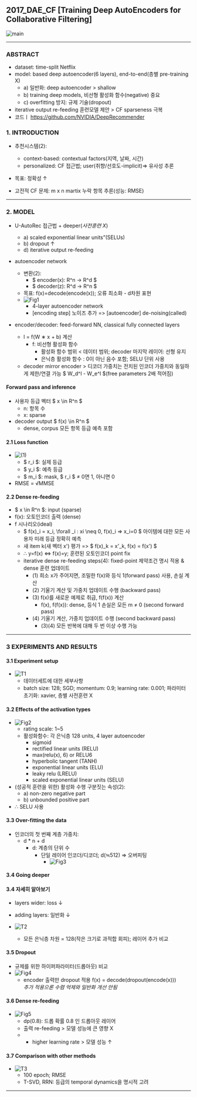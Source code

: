 ## 2017_DAE_CF [Training Deep AutoEncoders for Collaborative Filtering]

![main](./image/main.PNG)

---

### ABSTRACT
* dataset: time-split Netflix     
* model: based deep autoencoder(6 layers), end-to-end(층별 pre-training X)  
  * a) 일반화: deep autoencoder > shallow  
  * b) training deep models, 비선형 활성화 함수(negative) 중요  
  * c) overfitting 방지: 규제 기술(dropout)  
* iterative output re-feeding 훈련모델 제안 > CF sparseness 극복  
* 코드ㅣ https://github.com/NVIDIA/DeepRecommender  

### 1. INTRODUCTION
* 추천시스템(2):  
  * context-based: contextual factors(지역, 날짜, 시간)   
  * personalized: CF 접근법; user(취향/선호도-implicit)=> 유사성 추론     

* 목표: 정확성 ↑  

* 고전적 CF 문제: m x n martix 누락 항목 추론(성능: RMSE)   

---

### 2. MODEL
* U-AutoRec 접근법 + deeper(*사전훈련 X*)    
  * a) scaled exponential linear units”(SELUs)  
  * b) dropout ↑  
  * d) iterative output re-feeding   

* autoencoder network  
  * 변환(2):   
    * $ encoder(x): R^n -> R^d $    
    * $ decoder(z): R^d -> R^n $    
  * 목표: f(x)=decode(encode(x)); 오류 최소화 - d차원 표현    
  * ![Fig1](./image/Fig1.PNG)  
    * 4-layer autoencoder network  
    * [encoding step] 노이즈 추가 => [autoencoder] de-noising(called)   

* encoder/decoder: feed-forward NN, classical fully connected layers   
  * l = f(W ∗ x + b) 계산    
    * f: 비선형 활성화 함수  
      * 활성화 함수 범위 < 데이터 범위; decoder 마지막 레이어: 선형 유지    
      * 은닉층 활성화 함수 : 0이 아닌 음수 포함; SELU 단위 사용  
  * decoder mirror encoder > 디코더 가중치는 전치된 인코더 가중치와 동일하게 제한/연결 가능 $ W_d^l - W_e^l $(free parameters 2배 적어짐)    

#### Forward pass and inference  
* 사용자 등급 벡터 $ x \in R^n $  
  * n: 항목 수   
  * x: sparse  
* decoder output $ f(x) \in R^n $  
  * dense, corpus 모든 항목 등급 예측 포함  

#### 2.1 Loss function
* ![(1)](./image/(1).PNG)  
  * $ r_i $: 실제 등급  
  * $ y_i $: 예측 등급  
  * $ m_i $: mask, $ r_i $ ≠ 0면 1, 아니면 0  
* RMSE = √MMSE  

#### 2.2 Dense re-feeding
* $ x \in R^n $: input (sparse)     
* f(x): 오토인코더 출력 (dense)    
* f 시나리오(ideal)   
  * $ f(x)_i = x_i, \forall _i : xi \neq 0, f(x)_i => x_i=0 $ 아이템에 대한 모든 사용자 미래 등급 정확히 예측   
  * 새 item k(새 벡터 x') 평가 => $ f(x)_k = x'_k, f(x) = f(x') $  
  * ∴ y=f(x) ⇔ f(x)=y; 훈련된 오토인코더 point fix   
  * iterative dense re-feeding steps(4): fixed-point 제약조건 명시 적용 & dense 훈련 업데이트   
    * (1) 희소 x가 주어지면, 조밀한 f(x)와 등식 1(forward pass) 사용, 손실 계산  
    * (2) 기울기 계산 및 가중치 업데이트 수행 (backward pass)  
    * (3) f(x)를 새로운 예제로 취급, f(f(x)) 계산  
      * f(x), f(f(x)): dense, 등식 1 손실은 모든 m ≠ 0 (second forward pass)  
    * (4) 기울기 계산, 가중치 업데이트 수행 (second backward pass)  
      * (3)(4) 모든 반복에 대해 두 번 이상 수행 가능  

--- 

### 3 EXPERIMENTS AND RESULTS
#### 3.1 Experiment setup

* ![T1](./image/T1.PNG)
  * 데이터세트에 대한 세부사항  
  * batch size: 128; SGD; momentum: 0.9; learning rate: 0.001; 파라미터 초기화: xavier, 층별 사전훈련 X     

#### 3.2 Effects of the activation types
* ![Fig2](./image/Fig2.PNG)  
  * rating scale: 1~5  
  * 활성화함수: 각 은닉층 128 units, 4 layer autoencoder  
    * sigmoid  
    * rectified linear units (RELU)  
    * max(relu(x), 6) or RELU6  
    * hyperbolic tangent (TANH)  
    * exponential linear units (ELU)  
    * leaky relu (LRELU)   
    * scaled exponential linear units (SELU)  
* (성공적 훈련을 위한) 활성화 수행 구분짓는 속성(2):       
  * a) non-zero negative part    
  * b) unbounded positive part  
* ∴ SELU 사용     

#### 3.3 Over-fitting the data
* 인코더의 첫 번째 계층 가중치:  
  * d * n + d   
    * d: 계층의 단위 수   
      * 단일 레이어 인코더/디코더; d(≒512) => 오버피팅    
        * ![Fig3](./image/Fig3.PNG)
  
#### 3.4 Going deeper
#### 3.4 자세히 알아보기
* layers wider: loss ↓  
* adding layers: 일반화 ↓   

* ![T2](./image/T2.PNG)  
  * 모든 은닉층 차원 = 128(작은 크기로 과적합 회피); 레이어 추가 비교   

#### 3.5 Dropout
* 규제를 위한 하이퍼파라미터(드롭아웃) 비교    
* ![Fig4](./image/Fig4.PNG)  
  * encoder 출력만 dropout 적용 f(x) = decode(dropout(encode(x)))    
*추가 적용으론 수렴 억제와 일반화 개선 안됨*  
 
#### 3.6 Dense re-feeding  
* ![Fig5](./image/Fig5.PNG)  
  * dp(0.8): 드롭 확률 0.8 인 드롭아웃 레이어  
  * 출력 re-feeding > 모델 성능에 큰 영향 X  
  * + higher learning rate > 모델 성능 ↑  

#### 3.7 Comparison with other methods
* ![T3](./image/T3.PNG)  
  * 100 epoch; RMSE  
  * T-SVD, RRN: 등급의 temporal dynamics을 명시적 고려  

---